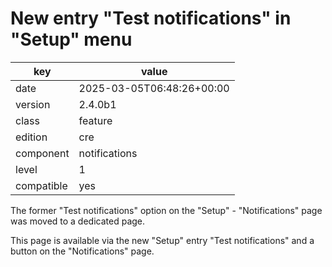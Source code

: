 [//]: # (werk v2)
# New entry "Test notifications" in "Setup" menu

key        | value
---------- | ---
date       | 2025-03-05T06:48:26+00:00
version    | 2.4.0b1
class      | feature
edition    | cre
component  | notifications
level      | 1
compatible | yes

The former "Test notifications" option on the "Setup" - "Notifications" page
was moved to a dedicated page.

This page is available via the new "Setup" entry "Test notifications" and a
button on the "Notifications" page.
